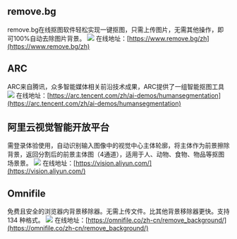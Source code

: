 ## remove.bg
remove.bg在线抠图软件轻松实现一键抠图，只需上传图片，无需其他操作，即可100%自动去除图片背景。
![](https://foruda.gitee.com/images/1725954547744020037/643aaeae_8031453.jpeg)
在线地址：[https://www.remove.bg/zh](https://www.remove.bg/zh)

## ARC
ARC来自腾讯，众多智能媒体相关前沿技术成果，ARC提供了一组智能抠图工具
![](https://foruda.gitee.com/images/1725954526951317410/0ef4ed3f_8031453.jpeg)
在线地址：[https://arc.tencent.com/zh/ai-demos/humansegmentation](https://arc.tencent.com/zh/ai-demos/humansegmentation)

## 阿里云视觉智能开放平台
需登录体验使用，自动识别输入图像中的视觉中心主体轮廓，将主体作为前景擦除背景，返回分割后的前景主体图（4通道），适用于人、动物、食物、物品等抠图场景景。
![](https://foruda.gitee.com/images/1725960795499104706/f8ebbb23_8031453.jpeg)
在线地址：[https://vision.aliyun.com/](https://vision.aliyun.com/)

## Omnifile
免费且安全的浏览器内背景移除器。无需上传文件。比其他背景移除器更快。支持 134 种格式。
![](https://foruda.gitee.com/images/1727058494877469030/659f5466_8031453.jpeg)
在线地址：[https://omnifile.co/zh-cn/remove_background/](https://omnifile.co/zh-cn/remove_background/)


